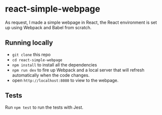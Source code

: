 # react-simple-webpage

As request, I made a simple webpage in React, the React environment is set up using Webpack and Babel from scratch.

## Running locally

- `git clone` this repo
- `cd react-simple-webpage`
- `npm install` to install all the dependencies
- `npm run dev` to fire up Webpack and a local server that will refresh automatically when the code changes.
- open `http://localhost:8080` to view to the webpage.

## Tests

Run `npm test` to run the tests with Jest.

